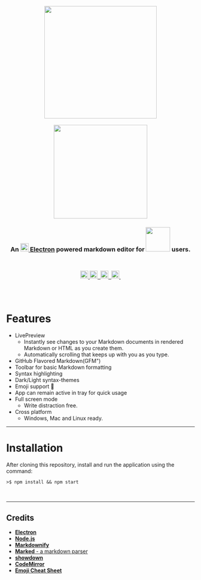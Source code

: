 <p align="center">
  <img src="https://user-images.githubusercontent.com/16360374/27329362-2f41b4b4-556a-11e7-9b74-fffd11baf34b.png" width="300"/>
  <br><br>
  <img src="https://user-images.githubusercontent.com/16360374/27329363-2f505686-556a-11e7-8664-419fc3fd61a9.png" width="250"/>
</p>

<h3 align="center">An <a href="http://electron.atom.io" target="_blank"><img src="https://user-images.githubusercontent.com/16360374/27318472-58bebca2-5541-11e7-9870-68d4a4f8f957.png" width="22"/> Electron</a> powered markdown editor for  <a href="https://jekyllrb.com" target="_blank"><img src="https://user-images.githubusercontent.com/16360374/27342564-662358d6-5595-11e7-944d-309b695d238a.png" width="65"/></a> users.</h3>
<br>
<p align="center">
  <a href="https://badge.fury.io/gh/JonSn0w%2FHyde-MD">
    <img src="https://badge.fury.io/gh/JonSn0w%2FHyde-MD.svg" height="21" alt="version">
  </a>
  <a href="https://opensource.org/licenses/MIT">
    <img src="https://img.shields.io/badge/license-MIT-yellow.svg?" height="21" title="License">&nbsp;
  </a>
  <a href="https://jekyllrb.com/">
    <img src="https://img.shields.io/badge/powered_by-Electron-blue.svg" height="21" title="Electron">&nbsp;
  </a>
  <a href="https://jekyllrb.com/">
    <img src="https://img.shields.io/badge/built for-Jekyll-red.svg" height="21" title="Jekyll">&nbsp;
  </a>
</p>
<br><br>

<!-- ![screenshot](https://raw.githubusercontent.com/JonSn0w/Hyde-MD/master/img/markdownify.gif) -->

# Features

* LivePreview
  - Instantly see changes to your Markdown documents in rendered Markdown or HTML as you create them.
  - Automatically scrolling that keeps up with you as you type.
* GitHub Flavored Markdown(GFM")
* Toolbar for basic Markdown formatting
* Syntax highlighting
* Dark/Light syntax-themes
* Emoji support :tada:
* App can remain active in tray for quick usage
* Full screen mode
  - Write distraction free.
* Cross platform
  - Windows, Mac and Linux ready.


-------------------


# Installation

After cloning this repository, install and run the application using the command:

```shell
>$ npm install && npm start
```

<br>

-------------------
<!--## Download

You can [download](https://github.com/JonSn0w/electron-markdownify/releases/tag/v1.1.6) latest installable version of Markdownify for Windows, Darwin and Linux. -->

## Credits

- [**Electron**](http://electron.atom.io/)
- [**Node.js**](https://nodejs.org/)
- [**Markdownify**](https://github.com/amitmerchant1990/electron-markdownify)
- [**Marked** - a markdown parser](https://github.com/chjj/marked)
- [**showdown**](http://showdownjs.github.io/showdown/)
- [**CodeMirror**](http://codemirror.net/)
- [**Emoji Cheat Sheet**](https://github.com/arvida/emoji-cheat-sheet.com)
